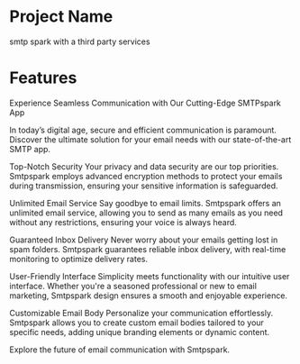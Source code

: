 # Project Name
smtp spark with a third party services

# Features
Experience Seamless Communication with Our Cutting-Edge SMTPspark App 

In today’s digital age, secure and efficient communication is paramount. Discover the ultimate solution for your email needs with our state-of-the-art SMTP app. 
 
Top-Notch Security 
Your privacy and data security are our top priorities. Smtpspark employs advanced encryption methods to protect your emails during transmission, ensuring your sensitive information is safeguarded. 
 
Unlimited Email Service 
Say goodbye to email limits. Smtpspark offers an unlimited email service, allowing you to send as many emails as you need without any restrictions, ensuring your voice is always heard. 
 
Guaranteed Inbox Delivery 
Never worry about your emails getting lost in spam folders. Smtpspark guarantees reliable inbox delivery, with real-time monitoring to optimize delivery rates. 
 
User-Friendly Interface 
Simplicity meets functionality with our intuitive user interface. Whether you're a seasoned professional or new to email marketing, Smtpspark design ensures a smooth and enjoyable experience. 
 
Customizable Email Body 
Personalize your communication effortlessly. Smtpspark allows you to create custom email bodies tailored to your specific needs, adding unique branding elements or dynamic content. 
 
Explore the future of email communication with Smtpspark.


